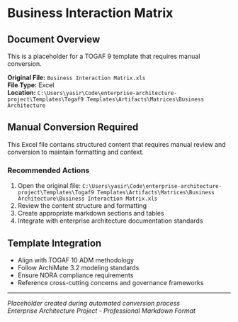 # Business Interaction Matrix

## Document Overview
This is a placeholder for a TOGAF 9 template that requires manual conversion.

**Original File:** `Business Interaction Matrix.xls`  
**File Type:** Excel  
**Location:** `C:\Users\yasir\Code\enterprise-architecture-project\Templates\Togaf9 Templates\Artifacts\Matrices\Business Architecture`

## Manual Conversion Required
This Excel file contains structured content that requires manual review and conversion to maintain formatting and context.

### Recommended Actions
1. Open the original file: `C:\Users\yasir\Code\enterprise-architecture-project\Templates\Togaf9 Templates\Artifacts\Matrices\Business Architecture\Business Interaction Matrix.xls`
2. Review the content structure and formatting
3. Create appropriate markdown sections and tables
4. Integrate with enterprise architecture documentation standards

## Template Integration
- Align with TOGAF 10 ADM methodology
- Follow ArchiMate 3.2 modeling standards  
- Ensure NORA compliance requirements
- Reference cross-cutting concerns and governance frameworks

---
*Placeholder created during automated conversion process*  
*Enterprise Architecture Project - Professional Markdown Format*

